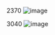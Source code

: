 2370
![image](https://github.com/AlmSmartDoctor/study-2024-06-advanced-algorithm/assets/108248354/ac5b0b9e-0833-4ec9-81cc-a0e6498906ca)

3040
![image](https://github.com/AlmSmartDoctor/study-2024-06-advanced-algorithm/assets/108248354/972aa8c7-9aa3-426e-b1c4-64f808b814b4)
